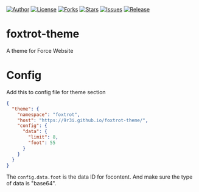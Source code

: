 
[![Author](https://img.shields.io/badge/author-9r3i-lightgrey.svg)](https://github.com/9r3i)
[![License](https://img.shields.io/github/license/9r3i/foxtrot-theme.svg)](https://github.com/9r3i/foxtrot-theme/blob/master/LICENSE)
[![Forks](https://img.shields.io/github/forks/9r3i/foxtrot-theme.svg)](https://github.com/9r3i/foxtrot-theme/network)
[![Stars](https://img.shields.io/github/stars/9r3i/foxtrot-theme.svg)](https://github.com/9r3i/foxtrot-theme/stargazers)
[![Issues](https://img.shields.io/github/issues/9r3i/foxtrot-theme.svg)](https://github.com/9r3i/foxtrot-theme/issues)
[![Release](https://img.shields.io/github/release/9r3i/foxtrot-theme.svg)](https://github.com/9r3i/foxtrot-theme/releases)


# foxtrot-theme
A theme for Force Website



# Config
Add this to config file for theme section
```json
{
  "theme": {
    "namespace": "foxtrot",
    "host": "https://9r3i.github.io/foxtrot-theme/",
    "config": {
      "data": {
        "limit": 8,
        "foot": 55
      }
    }
  }
}
```
The ```config.data.foot``` is the data ID for focontent. And make sure the type of data is "base64".


